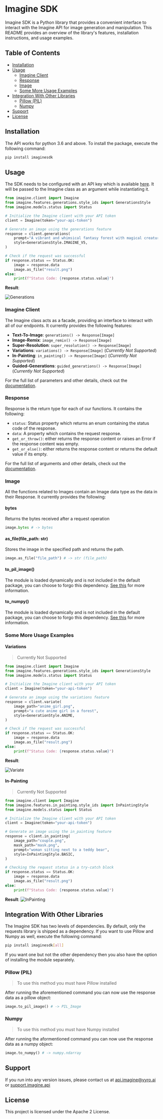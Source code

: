 # Imagine SDK

Imagine SDK is a Python library that provides a convenient interface to interact with the Imagine API for image generation and manipulation. This README provides an overview of the library's features, installation instructions, and usage examples.

## Table of Contents

- [Installation](#installation)
- [Usage](#usage)
  - [Imagine Client](#imagine-client)
  - [Response](#response)
  - [Image](#image)
  - [Some More Usage Examples](#some-more-usage-examples)
- [Integration With Other Libraries](#integration-with-other-libraries)
  - [Pillow (PIL)](#pillow-pil)
  - [Numpy](#numpy)
- [Support](#support)
- [License](#license)

## Installation

The API works for python 3.6 and above. To install the package, execute the following command:

```bash
pip install imaginesdk
```

## Usage

The SDK needs to be configured with an API key which is available [here](https://platform.imagine.art/). It will be passed to the Imagine class as an argument while instantiating it.

```python
from imagine.client import Imagine
from imagine.features.generations.style_ids import GenerationsStyle
from imagine.models.status import Status

# Initialize the Imagine client with your API token
client = Imagine(token="your-api-token")

# Generate an image using the generations feature
response = client.generations(
    prompt="A vibrant and whimsical fantasy forest with magical creatures, glowing plants, and a flowing river, in a digital painting style inspired by video games like Ori and the Blind Forest.",
    style=GenerationsStyle.IMAGINE_V5,
)

# Check if the request was successful
if response.status == Status.OK:
    image = response.data
    image.as_file("result.png")
else:
    print(f"Status Code: {response.status.value}")
```

**Result**:

![Generations](https://user-images.githubusercontent.com/56919667/261864112-0e419627-cbbe-4fb1-82e2-2637ee6392fb.png)

### Imagine Client

The Imagine class acts as a facade, providing an interface to interact with all of our endpoints. It currently provides the following features:

- **Text-To-Image**: `generations() -> Response[Image]`
- **Image-Remix**: `image_remix() -> Response[Image]`
- **Super-Resolution**: `super_resolution() -> Response[Image]`
- **Variations**: `variations() -> Response[Image]` (_Currently Not Supported_)
- **In-Painting**: `in_painting() -> Response[Image]` (_Currently Not Supported_)
- **Guided-Generations**: `guided_generations() -> Response[Image]` (_Currently Not Supported_)

For the full list of parameters and other details, check out the [documentation](https://vyroai.notion.site/API-Documentation-e643af82991f4265841cff2951eac803).

### Response

Response is the return type for each of our functions. It contains the following:

- `status`: Status property which returns an enum containing the status code of the response.
- `data`: A property which contains the request response.
- `get_or_throw()`: either returns the response content or raises an Error if the response content was empty.
- `get_or_else()`: either returns the response content or returns the default value if its empty.

For the full list of arguments and other details, check out the [documentation](https://vyroai.notion.site/API-Documentation-e643af82991f4265841cff2951eac803).

### Image

All the functions related to Images contain an Image data type as the data in their Response. It currently provides the following:

#### bytes

Returns the bytes received after a request operation

```python
image.bytes # -> bytes
```

#### as_file(file_path: str)

Stores the image in the specified path and returns the path.

```python
image.as_file("file_path") # -> str (file_path)
```

#### to_pil_image()

The module is loaded dynamically and is not included in the default package, you can choose to forgo this dependency. [See this](#integration-with-other-libraries) for more information.

#### to_numpy()

The module is loaded dynamically and is not included in the default package, you can choose to forgo this dependency. [See this](#integration-with-other-libraries) for more information.

### Some More Usage Examples

#### Variations

> Currently Not Supported

```python
from imagine.client import Imagine
from imagine.features.generations.style_ids import GenerationsStyle
from imagine.models.status import Status

# Initialize the Imagine client with your API token
client = Imagine(token="your-api-token")

# Generate an image using the variations feature
response = client.variate(
    image_path="anime_girl.png",
    prompt="a cute anime girl in a forest",
    style=GenerationStyle.ANIME,
)

# Check if the request was successful
if response.status == Status.OK:
    image = response.data
    image.as_file("result.png")
else:
    print(f"Status Code: {response.status.value}")
```

**Result**:

![Variate](https://vyroai.notion.site/image/https%3A%2F%2Fs3-us-west-2.amazonaws.com%2Fsecure.notion-static.com%2F7a2a54f2-c762-45ea-a1bd-c655ed421caa%2Fbanner_2.png?table=block&id=d60f4549-e35c-4044-afaa-7cd9d17803a2&spaceId=60572bb8-cbeb-42ba-b882-c88845384d44&width=2000&userId=&cache=v2)

#### In-Painting

> Currently Not Supported

```python
from imagine.client import Imagine
from imagine.features.in_painting.style_ids import InPaintingStyle
from imagine.models.status import Status

# Initialize the Imagine client with your API token
client = Imagine(token="your-api-token")

# Generate an image using the in_painting feature
response = client.in_painting(
    image_path="couple.png",
    mask_path="mask.png",
    prompt="woman sitting next to a teddy bear",
    style=InPaintingStyle.BASIC,
)

# Checking the request status in a try-catch block
if response.status == Status.OK:
    image = response.data
    image.as_file("result.png")
else:
    print(f"Status Code: {response.status.value}")

```

**Result**:
![InPainting](https://vyroai.notion.site/image/https%3A%2F%2Fs3-us-west-2.amazonaws.com%2Fsecure.notion-static.com%2F7017cedd-aeda-4a3e-ad09-54eb8b93399d%2Finpainting.jpg?table=block&id=1bc58f0f-1d7f-465f-b414-200ceb2464b1&spaceId=60572bb8-cbeb-42ba-b882-c88845384d44&width=2000&userId=&cache=v2)

## Integration With Other Libraries

The Imagine SDK has two levels of dependencies. By default, only the requests library is shipped as a dependency. If you want to use Pillow and Numpy as well, execute the following command:

```bash
pip install imaginesdk[all]
```

If you want one but not the other dependency then you also have the option of installing the module separately.

### Pillow (PIL)

> To use this method you must have Pillow installed

After running the aforementioned command you can now use the response data as a pillow object:

```python
image.to_pil_image() # -> PIL_Image
```

### Numpy

> To use this method you must have Numpy installed

After running the aformentioned command you can now use the response data as a numpy object:

```python
image.to_numpy() # -> numpy.ndarray
```

## Support

If you run into any version issues, please contact us at [api.imagine@vyro.ai](api.imagine@vyro.ai) or [support.imagine.api](support.imagine@vyro.ai)

## License

This project is licensed under the Apache 2 License.

